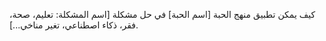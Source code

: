 كيف يمكن تطبيق منهج الحبة [اسم الحبة] في حل مشكلة [اسم المشكلة: تعليم، صحة، فقر، ذكاء اصطناعي، تغير مناخي...].